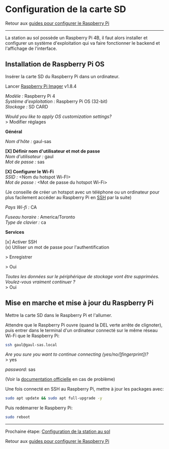# Configuration de la carte SD

Retour aux [guides pour configurer le Raspberry Pi](./raspi-config.md)

---

La station au sol possède un Raspberry Pi 4B, il faut alors installer et configurer un système d'exploitation qui va faire fonctionner le backend et l'affichage de l'interface.

## Installation de Raspberry Pi OS

Insérer la carte SD du Raspberry Pi dans un ordinateur.

Lancer [Raspberry Pi Imager](https://www.raspberrypi.com/software/) v1.8.4

_Modèle :_ Raspberry Pi 4 \
_Système d'exploitation :_ Raspberry Pi OS (32-bit) \
_Stockage :_ SD CARD

_Would you like to apply OS customization settings?_ \
\> Modifier réglages

**Général**

_Nom d'hôte :_ gaul-sas

**\[X\] Définir nom d'utilisateur et mot de passe** \
_Nom d'utilisateur :_ gaul \
_Mot de passe :_ sas

**\[X] Configurer le Wi-Fi** \
_SSID :_ \<Nom du hotspot Wi-FI\> \
_Mot de passe :_ \<Mot de passe du hotspot Wi-Fi\>

(Je conseille de créer un hotspot avec un téléphone ou un ordinateur pour plus facilement accéder au Raspberry Pi en [SSH](https://www.raspberrypi.com/documentation/computers/remote-access.html) par la suite)

_Pays Wi-fi :_ CA

_Fuseau horaire :_ America/Toronto \
_Type de clavier :_ ca

**Services**

\[x\] Activer SSH \
(x) Utiliser un mot de passe pour l'authentification

\> Enregistrer

\> Oui

_Toutes les données sur le périphérique de stockage vont être supprimées._ \
_Voulez-vous vraiment continuer ?_ \
\> Oui

## Mise en marche et mise à jour du Raspberry Pi

Mettre la carte SD dans le Raspberry Pi et l'allumer.

Attendre que le Raspberry Pi ouvre (quand la DEL verte arrête de clignoter), puis entrer dans le terminal d'un ordinateur connecté sur le même réseau Wi-Fi que le Raspberry Pi:

```bash
ssh gaul@gaul-sas.local
```

_Are you sure you want to continue connecting (yes/no/\[fingerprint\])?_ \
\> yes

_password:_ sas

(Voir la [documentation officielle](https://www.raspberrypi.com/documentation/computers/remote-access.html) en cas de problème)

Une fois connecté en SSH au Raspberry Pi, mettre à jour les packages avec:

```bash
sudo apt update && sudo apt full-upgrade -y
```

Puis redémarrer le Raspberry Pi:

```bash
sudo reboot
```

---

Prochaine étape: [Configuration de la station au sol](./raspi-config-setup-sas.md)

Retour aux [guides pour configurer le Raspberry Pi](./raspi-config.md)
